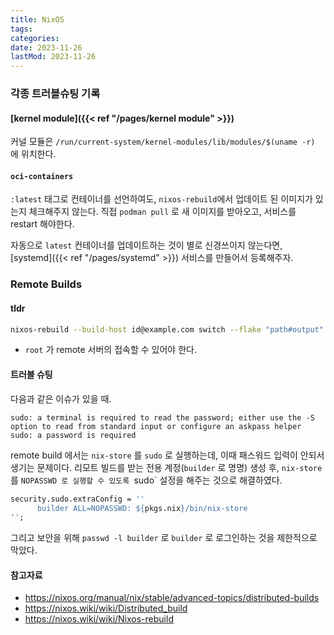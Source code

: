```yaml
---
title: NixOS
tags:
categories:
date: 2023-11-26
lastMod: 2023-11-26
---
```

### 각종 트러블슈팅 기록

#### [kernel module]({{< ref "/pages/kernel module" >}})

커널 모듈은 `/run/current-system/kernel-modules/lib/modules/$(uname -r)` 에 위치한다.

#### `oci-containers`

`:latest` 태그로 컨테이너를 선언하여도, `nixos-rebuild`에서 업데이트 된 이미지가 있는지 체크해주지 않는다. 직접 `podman pull` 로 새 이미지를 받아오고, 서비스를 restart 해야한다.

자동으로 `latest` 컨테이너를 업데이트하는 것이 별로 신경쓰이지 않는다면, [systemd]({{< ref "/pages/systemd" >}}) 서비스를 만들어서 등록해주자.

### Remote Builds

#### tldr
```sh
nixos-rebuild --build-host id@example.com switch --flake "path#output"
```

* `root` 가 remote 서버의 접속할 수 있어야 한다.

#### 트러블 슈팅
다음과 같은 이슈가 있을 때.
```text
sudo: a terminal is required to read the password; either use the -S option to read from standard input or configure an askpass helper
sudo: a password is required
```

remote build 에서는 `nix-store` 를 `sudo` 로 실행하는데, 이때 패스워드 입력이 안되서 생기는 문제이다. 리모트 빌드를 받는 전용 계정(`builder` 로 명명) 생성 후, `nix-store` 를 `NOPASSWD 로 실행할 수 있도록 `sudo` 설정을 해주는 것으로 해결하였다.

```nix
security.sudo.extraConfig = ''
      builder ALL=NOPASSWD: ${pkgs.nix}/bin/nix-store
'';
```

그리고 보안을 위해 `passwd -l builder` 로 `builder` 로 로그인하는 것을 제한적으로 막았다.

#### 참고자료
* <https://nixos.org/manual/nix/stable/advanced-topics/distributed-builds>
* <https://nixos.wiki/wiki/Distributed_build>
* <https://nixos.wiki/wiki/Nixos-rebuild>
